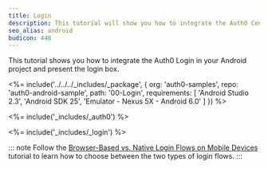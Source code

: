 ```yaml
---
title: Login
description: This tutorial will show you how to integrate the Auth0 Centralized Login in your Android project in order to present the login box.
seo_alias: android
budicon: 448
---
```


This tutorial shows you how to integrate the Auth0 Login in your Android project and present the login box.

<%= include('../../../_includes/_package', {
  org: 'auth0-samples',
  repo: 'auth0-android-sample',
  path: '00-Login',
  requirements: [
    'Android Studio 2.3',
    'Android SDK 25',
    'Emulator - Nexus 5X - Android 6.0'
  ]
}) %>

<%= include('_includes/_auth0') %>

<%= include('_includes/_login') %>

::: note
Follow the [Browser-Based vs. Native Login Flows on Mobile Devices](/tutorials/browser-based-vs-native-experience-on-mobile) tutorial to learn how to choose between the two types of login flows.
:::